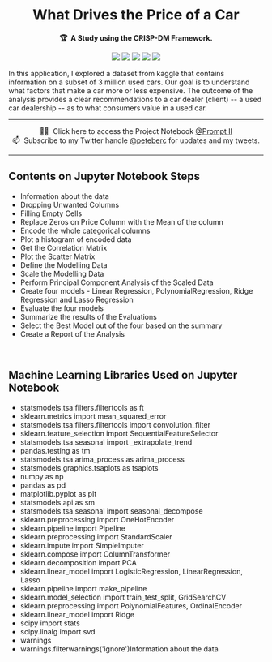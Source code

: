 <!-- markdownlint-disable -->
<h1 align="center">
    What Drives the Price of a Car
    <br>
</h1>

<p align="center">
    <strong>🏆&nbsp; A Study using the CRISP-DM Framework.</strong>
</p>

<p align="center">
    <a href="https://github.com/pnanyaduba/kraftwerk/tree/main/practical_application_II_starter" title="Best-of-badge"><img src="http://bit.ly/3o3EHNN"></a>
    <a href="#Contents" title="Project Count"><img src="https://img.shields.io/badge/projects-2-blue.svg?color=5ac4bf"></a>
    <a href="#Contribution" title="Contributions are welcome"><img src="https://img.shields.io/badge/contributions-welcome-green.svg"></a>
    <a href="#" title="Best-of Updates"><img src="https://img.shields.io/github/release-date/ml-tooling/best-of-ml-python?color=green&label=updated"></a>
    <a href="https://twitter.com/peteberc" title="Follow on Twitter"><img src="https://img.shields.io/twitter/follow/mltooling.svg?style=social&label=Follow"></a>
</p>

In this application, I explored a dataset from kaggle that contains information on a subset of 3 million used cars. Our goal is to understand what factors that make a car more or less expensive. The outcome of the analysis provides a clear recommendations to a car dealer (client) -- a used car dealership -- as to what consumers value in a used car.

---

<p align="center">
     🧙‍♂️&nbsp; Click here to access the Project Notebook <a href="https://github.com/pnanyaduba/kraftwerk/blob/main/practical_application_II_starter/prompt_II.ipynb">@Prompt II</a> <br>
    📫&nbsp; Subscribe to my Twitter handle <a href="http://twitter.com/peteberc">@peteberc</a> for updates and my tweets.
</p>

---


## Contents on Jupyter Notebook Steps

- Information about the data
- Dropping Unwanted Columns
- Filling Empty Cells
- Replace Zeros on Price Column with the Mean of the column
- Encode the whole categorical columns
- Plot a histogram of encoded data
- Get the Correlation Matrix
- Plot the Scatter Matrix
- Define the Modelling Data
- Scale the Modelling Data
- Perform Principal Component Analysis of the Scaled Data
- Create four models - Linear Regression, PolynomialRegression, Ridge Regression and Lasso Regression
- Evaluate the four models
- Summarize the results of the Evaluations
- Select the Best Model out of the four based on the summary
- Create a Report of the Analysis

<br>

## Machine Learning Libraries Used on Jupyter Notebook

- statsmodels.tsa.filters.filtertools as ft
- sklearn.metrics import mean_squared_error
- statsmodels.tsa.filters.filtertools import convolution_filter
- sklearn.feature_selection import SequentialFeatureSelector
- statsmodels.tsa.seasonal import _extrapolate_trend
- pandas.testing as tm
- statsmodels.tsa.arima_process as arima_process
- statsmodels.graphics.tsaplots as tsaplots
- numpy as np
- pandas as pd
- matplotlib.pyplot as plt
- statsmodels.api as sm
- statsmodels.tsa.seasonal import seasonal_decompose
- sklearn.preprocessing import OneHotEncoder
- sklearn.pipeline import Pipeline
- sklearn.preprocessing import StandardScaler
- sklearn.impute import SimpleImputer
- sklearn.compose import ColumnTransformer
- sklearn.decomposition import PCA
- sklearn.linear_model import LogisticRegression, LinearRegression, Lasso
- sklearn.pipeline import make_pipeline
- sklearn.model_selection import train_test_split, GridSearchCV
- sklearn.preprocessing import PolynomialFeatures, OrdinalEncoder
- sklearn.linear_model import Ridge
- scipy import stats
- scipy.linalg import svd
- warnings
- warnings.filterwarnings('ignore')Information about the data
